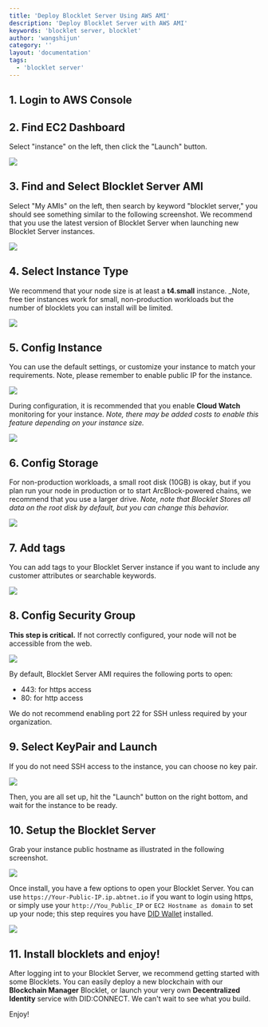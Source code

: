 ```yaml
---
title: 'Deploy Blocklet Server Using AWS AMI'
description: 'Deploy Blocklet Server with AWS AMI'
keywords: 'blocklet server, blocklet'
author: 'wangshijun'
category: ''
layout: 'documentation'
tags:
  - 'blocklet server'
---
```


## 1. Login to AWS Console

## 2. Find EC2 Dashboard

Select "instance" on the left, then click the "Launch" button.

![](./images/1-launch.png)

## 3. Find and Select Blocklet Server AMI

Select "My AMIs" on the left, then search by keyword "blocklet server," you should see something similar to the following screenshot. We recommend that you use the latest version of Blocklet Server when launching new Blocklet Server instances.

![](./images/2-select-ami.png)

## 4. Select Instance Type

We recommend that your node size is at least a **t4.small** instance. _Note, free tier instances work for small, non-production workloads but the number of blocklets you can install will be limited.

![](./images/3-instance-type.png)

## 5. Config Instance

You can use the default settings, or customize your instance to match your requirements. Note, please remember to enable public IP for the instance.

![](./images/5-configure.png)

During configuration, it is recommended that you enable **Cloud Watch** monitoring for your instance. _Note, there may be added costs to enable this feature depending on your instance size._

![](./images/cloudwatch.png)

## 6. Config Storage

For non-production workloads, a small root disk (10GB) is okay, but if you plan run your node in production or to start ArcBlock-powered chains,
we recommend that you use a larger drive. _Note, note that Blocklet Stores all data on the root disk by default, but you can change this
behavior._

![](./images/6-storage.png)

## 7. Add tags

You can add tags to your Blocklet Server instance if you want to include any customer attributes or searchable keywords.

![](./images/7-tags.png)

## 8. Config Security Group

**This step is critical.** If not correctly configured, your node will not be accessible from the web.

![](./images/8-security-group.png)

By default, Blocklet Server AMI requires the following ports to open:

- 443: for https access
- 80: for http access

We do not recommend enabling port 22 for SSH unless required by your organization.

## 9. Select KeyPair and Launch

If you do not need SSH access to the instance, you can choose no key pair.

![](./images/9-keypair.png)

Then, you are all set up, hit the "Launch" button on the right bottom, and wait for the instance to be ready.

## 10. Setup the Blocklet Server

Grab your instance public hostname as illustrated in the following screenshot.

![](./images/11-public-hostname.png)

Once install, you have a few options to open your Blocklet Server. You can use `https://Your-Public-IP.ip.abtnet.io` if you want to login using https, or simply use your `http://You_Public_IP` or `EC2 Hostname as domain` to set up your node; this step requires you have [DID Wallet](
https://abtwallet.io) installed.

![](./images/12-setup-abtnode.png)

## 11. Install blocklets and enjoy!

After logging int to your Blocklet Server, we recommend getting started with some Blocklets. You can easily deploy a new blockchain with our **Blockchain Manager** Blocklet, or launch your very own **Decentralized Identity** service with DID\:CONNECT.  We can't wait to see what you build.

Enjoy!
